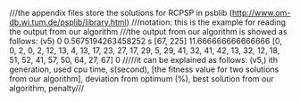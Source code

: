 ///the appendix files store the solutions for RCPSP in psblib (http://www.om-db.wi.tum.de/psplib/library.html)
///notation: this is the example for reading the output from our algorithm
///the output from our algorithm is showed as follows:
(v5) 0 0.5675194263458252 s [67, 225] 11.666666666666666 [0, 0, 2, 0, 2, 12, 13, 4, 13, 17, 23, 27, 17, 29, 5, 29, 41, 32, 41, 42, 13, 32, 12, 18, 51, 52, 41, 57, 50, 64, 27, 67] 0
/////it can be explained as follows:
(v5,) ith generation, used cpu time, s(second), [the fitness value for two solutions from our algorithm], deviation from optimum (%), best solution from our algorithm, penalty///
